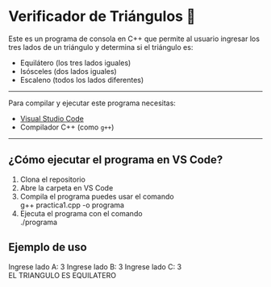 # Verificador de Triángulos 🔺

Este es un programa de consola en C++ que permite al usuario ingresar los tres lados de un triángulo y determina si el triángulo es:

- Equilátero (los tres lados iguales)
- Isósceles (dos lados iguales)
- Escaleno (todos los lados diferentes)

---

Para compilar y ejecutar este programa necesitas:

- [Visual Studio Code](https://code.visualstudio.com/)
- Compilador C++ (como `g++`)

---

## ¿Cómo ejecutar el programa en VS Code?

1. Clona el repositorio
2. Abre la carpeta en VS Code
3. Compila el programa puedes usar el comando<br>
g++ practica1.cpp -o programa
4. Ejecuta el programa con el comando<br>
./programa
## Ejemplo de uso
Ingrese lado A: 3
Ingrese lado B: 3
Ingrese lado C: 3<br>
EL TRIANGULO ES EQUILATERO



